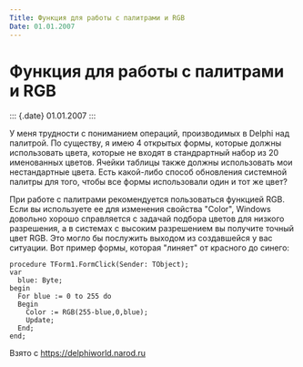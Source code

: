 ```yaml
---
Title: Функция для работы с палитрами и RGB
Date: 01.01.2007
---
```



Функция для работы с палитрами и RGB
====================================

::: {.date}
01.01.2007
:::

У меня трудности с пониманием операций, производимых в Delphi над
палитрой. По существу, я имею 4 открытых формы, которые должны
использовать цвета, которые не входят в стандрартный набор из 20
именованных цветов. Ячейки таблицы также должны использовать мои
нестандартные цвета. Есть какой-либо способ обновления системной палитры
для того, чтобы все формы использовали один и тот же цвет?

При работе с палитрами рекомендуется пользоваться функцией RGB. Если вы
используете ее для изменения свойства "Color", Windows довольно хорошо
справляется с задачай подбора цветов для низкого разрешения, а в
системах с высоким разрешением вы получите точный цвет RGB. Это могло бы
послужить выходом из создавшейся у вас ситуации. Вот пример формы,
которая "линяет" от красного до синего:

    procedure TForm1.FormClick(Sender: TObject);
    var
      blue: Byte;
    begin
      For blue := 0 to 255 do
      Begin
        Color := RGB(255-blue,0,blue);
        Update;
      End;
    end;

Взято с <https://delphiworld.narod.ru>
